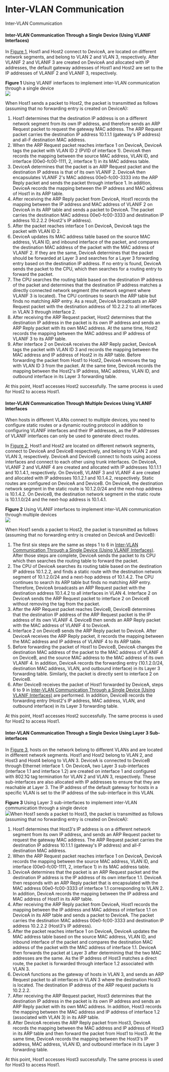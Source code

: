 Inter-VLAN Communication
========================

Inter-VLAN Communication

#### Inter-VLAN Communication Through a Single Device (Using VLANIF Interfaces)

In [Figure 1](#EN-US_CONCEPT_0000001176742329__fig_dc_cfg_vlan_101201), Host1 and Host2 connect to DeviceA, are located on different network segments, and belong to VLAN 2 and VLAN 3, respectively. After VLANIF 2 and VLANIF 3 are created on DeviceA and allocated with IP addresses, the default gateway addresses of Host1 and Host2 are set to the IP addresses of VLANIF 2 and VLANIF 3, respectively.

**Figure 1** Using VLANIF interfaces to implement inter-VLAN communication through a single device  
![](figure/en-us_image_0000001176662447.png)

When Host1 sends a packet to Host2, the packet is transmitted as follows (assuming that no forwarding entry is created on DeviceA):

1. Host1 determines that the destination IP address is on a different network segment from its own IP address, and therefore sends an ARP Request packet to request the gateway MAC address. The ARP Request packet carries the destination IP address 10.1.1.1 (gateway's IP address) and all-F destination MAC address.
2. When the ARP Request packet reaches interface 1 on DeviceA, DeviceA tags the packet with VLAN ID 2 (PVID of interface 1). DeviceA then records the mapping between the source MAC address, VLAN ID, and interface (00e0-fc00-1111, 2, interface 1) in its MAC address table.
3. DeviceA determines that the packet is an ARP Request packet and the destination IP address is that of its own VLANIF 2. DeviceA then encapsulates VLANIF 2's MAC address 00e0-fc00-3333 into the ARP Reply packet and sends the packet through interface 1. In addition, DeviceA records the mapping between the IP address and MAC address of Host1 in its ARP table.
4. After receiving the ARP Reply packet from DeviceA, Host1 records the mapping between the IP address and MAC address of VLANIF 2 on DeviceA in its ARP table and sends a packet to DeviceA. The packet carries the destination MAC address 00e0-fc00-3333 and destination IP address 10.2.2.2 (Host2's IP address).
5. After the packet reaches interface 1 on DeviceA, DeviceA tags the packet with VLAN ID 2.
6. DeviceA updates its MAC address table based on the source MAC address, VLAN ID, and inbound interface of the packet, and compares the destination MAC address of the packet with the MAC address of VLANIF 2. If they are the same, DeviceA determines that the packet should be forwarded at Layer 3 and searches for a Layer 3 forwarding entry based on the destination IP address. If no entry is found, DeviceA sends the packet to the CPU, which then searches for a routing entry to forward the packet.
7. The CPU searches the routing table based on the destination IP address of the packet and determines that the destination IP address matches a directly connected network segment (the network segment where VLANIF 3 is located). The CPU continues to search the ARP table but finds no matching ARP entry. As a result, DeviceA broadcasts an ARP Request packet with the destination address of 10.2.2.2 to all interfaces in VLAN 3 through interface 2.
8. After receiving the ARP Request packet, Host2 determines that the destination IP address in the packet is its own IP address and sends an ARP Reply packet with its own MAC address. At the same time, Host2 records the mapping between the MAC address and IP address of VLANIF 3 to its ARP table.
9. After interface 2 on DeviceA receives the ARP Reply packet, DeviceA tags the packet with VLAN ID 3 and records the mapping between the MAC address and IP address of Host2 in its ARP table. Before forwarding the packet from Host1 to Host2, DeviceA removes the tag with VLAN ID 3 from the packet. At the same time, DeviceA records the mapping between the Host2's IP address, MAC address, VLAN ID, and outbound interface in its Layer 3 forwarding table.

At this point, Host1 accesses Host2 successfully. The same process is used for Host2 to access Host1.


#### Inter-VLAN Communication Through Multiple Devices Using VLANIF Interfaces

When hosts in different VLANs connect to multiple devices, you need to configure static routes or a dynamic routing protocol in addition to configuring VLANIF interfaces and their IP addresses, as the IP addresses of VLANIF interfaces can only be used to generate direct routes.

In [Figure 2](#EN-US_CONCEPT_0000001176742329__fig_dc_cfg_vlan_101202), Host1 and Host2 are located on different network segments, connect to DeviceA and DeviceB respectively, and belong to VLAN 2 and VLAN 3, respectively. DeviceA and DeviceB connect to hosts using access interfaces and connect to each other using trunk interfaces. On DeviceA, VLANIF 2 and VLANIF 4 are created and allocated with IP addresses 10.1.1.1 and 10.1.4.1, respectively. On DeviceB, VLANIF 3 and VLANIF 4 are created and allocated with IP addresses 10.1.2.1 and 10.1.4.2, respectively. Static routes are configured on DeviceA and DeviceB. On DeviceA, the destination network segment in the static route is 10.1.2.0/24 and the next-hop address is 10.1.4.2. On DeviceB, the destination network segment in the static route is 10.1.1.0/24 and the next-hop address is 10.1.4.1.

**Figure 2** Using VLANIF interfaces to implement inter-VLAN communication through multiple devices  
![](figure/en-us_image_0000001176742357.png)

When Host1 sends a packet to Host2, the packet is transmitted as follows (assuming that no forwarding entry is created on DeviceA and DeviceB):

1. The first six steps are the same as steps 1 to 6 in [Inter-VLAN Communication Through a Single Device (Using VLANIF Interfaces)](#EN-US_CONCEPT_0000001176742329__section126740485349). After those steps are complete, DeviceA sends the packet to its CPU which then searches the routing table to forward the packet.
2. The CPU of DeviceA searches its routing table based on the destination IP address 10.1.2.2, and finds a static route with the destination network segment of 10.1.2.0/24 and a next-hop address of 10.1.4.2. The CPU continues to search its ARP table but finds no matching ARP entry. Therefore, DeviceA broadcasts an ARP Request packet with the destination address 10.1.4.2 to all interfaces in VLAN 4. Interface 2 on DeviceA sends the ARP Request packet to interface 2 on DeviceB without removing the tag from the packet.
3. After the ARP Request packet reaches DeviceB, DeviceB determines that the destination IP address of the ARP Request packet is the IP address of its own VLANIF 4. DeviceB then sends an ARP Reply packet with the MAC address of VLANIF 4 to DeviceA.
4. Interface 2 on DeviceB sends the ARP Reply packet to DeviceA. After DeviceA receives the ARP Reply packet, it records the mapping between the MAC address and IP address of VLANIF 4 to its ARP table.
5. Before forwarding the packet of Host1 to DeviceB, DeviceA changes the destination MAC address of the packet to the MAC address of VLANIF 4 on DeviceB, and the source MAC address to the MAC address of its own VLANIF 4. In addition, DeviceA records the forwarding entry (10.1.2.0/24, destination MAC address, VLAN, and outbound interface) in its Layer 3 forwarding table. Similarly, the packet is directly sent to interface 2 on DeviceB.
6. After DeviceB receives the packet of Host1 forwarded by DeviceA, steps 6 to 9 in [Inter-VLAN Communication Through a Single Device (Using VLANIF Interfaces)](#EN-US_CONCEPT_0000001176742329__section126740485349) are performed. In addition, DeviceB records the forwarding entry (Host2's IP address, MAC address, VLAN, and outbound interface) in its Layer 3 forwarding table.

At this point, Host1 accesses Host2 successfully. The same process is used for Host2 to access Host1.


#### Inter-VLAN Communication Through a Single Device Using Layer 3 Sub-interfaces

In [Figure 3](#EN-US_CONCEPT_0000001176742329__fig41361407138), hosts on the network belong to different VLANs and are located in different network segments. Host1 and Host2 belong to VLAN 2, and Host3 and Host4 belong to VLAN 3. DeviceA is connected to DeviceB through Ethernet interface 1. On DeviceA, two Layer 3 sub-interfaces (interface 1.1 and interface 1.2) are created on interface 1 and configured with 802.1Q tag termination for VLAN 2 and VLAN 3, respectively. These sub-interfaces are also allocated with IP addresses to ensure that they are reachable at Layer 3. The IP address of the default gateway for hosts in a specific VLAN is set to the IP address of the sub-interface in this VLAN.

**Figure 3** Using Layer 3 sub-interfaces to implement inter-VLAN communication through a single device  
![](figure/en-us_image_0000001130782694.png)When Host1 sends a packet to Host3, the packet is transmitted as follows (assuming that no forwarding entry is created on DeviceA):

1. Host1 determines that Host3's IP address is on a different network segment from its own IP address, and sends an ARP Request packet to request the gateway MAC address. The ARP Request packet carries the destination IP address 10.1.1.1 (gateway's IP address) and all-F destination MAC address.
2. When the ARP Request packet reaches interface 1 on DeviceA, DeviceA records the mapping between the source MAC address, VLAN ID, and interface (00e0-fc00-1111, 2, interface 1) in its MAC address table.
3. DeviceA determines that the packet is an ARP Request packet and the destination IP address is the IP address of its own interface 1.1. DeviceA then responds with an ARP Reply packet that is encapsulated with the MAC address 00e0-fc00-3333 of interface 1.1 corresponding to VLAN 2. In addition, DeviceA records the mapping between the IP address and MAC address of Host1 in its ARP table.
4. After receiving the ARP Reply packet from DeviceA, Host1 records the mapping between the IP address and MAC address of interface 1.1 on DeviceA in its ARP table and sends a packet to DeviceA. The packet carries the destination MAC address 00e0-fc00-3333 and destination IP address 10.2.2.2 (Host3's IP address).
5. After the packet reaches interface 1 on DeviceA, DeviceA updates the MAC address table based on the source MAC address, VLAN ID, and inbound interface of the packet and compares the destination MAC address of the packet with the MAC address of interface 1.1. DeviceA then forwards the packet at Layer 3 after determining that the two MAC addresses are the same. As the IP address of Host3 matches a direct route, the packet is forwarded through interface 1.2 associated with VLAN 3.
6. DeviceA functions as the gateway of hosts in VLAN 3, and sends an ARP Request packet to all interfaces in VLAN 3 where the destination Host3 is located. The destination IP address of the ARP request packets is 10.2.2.2.
7. After receiving the ARP Request packet, Host3 determines that the destination IP address in the packet is its own IP address and sends an ARP Reply packet with its own MAC address. In addition, Host3 records the mapping between the MAC address and IP address of interface 1.2 (associated with VLAN 3) in its ARP table.
8. After DeviceA receives the ARP Reply packet from Host3, DeviceA records the mapping between the MAC address and IP address of Host3 in its ARP table and then forward the packet from Host1 to Host3. At the same time, DeviceA records the mapping between the Host3's IP address, MAC address, VLAN ID, and outbound interface in its Layer 3 forwarding table.

At this point, Host1 accesses Host3 successfully. The same process is used for Host3 to access Host1.